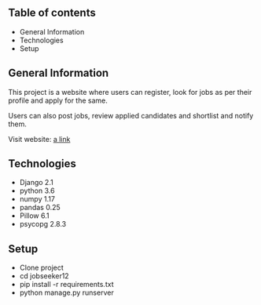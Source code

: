 ## Table of contents
* General Information
* Technologies
* Setup

## General Information
This project is a website where users can register, look for jobs as per their 
profile and apply for the same.

Users can also post jobs, review applied candidates and shortlist and notify them.

Visit website:
[a link](http://jobseeker12.herokuapp.com)

## Technologies
* Django 2.1
* python 3.6
* numpy 1.17
* pandas 0.25
* Pillow 6.1
* psycopg 2.8.3
 
## Setup
* Clone project
* cd jobseeker12
* pip install -r requirements.txt
* python manage.py runserver
